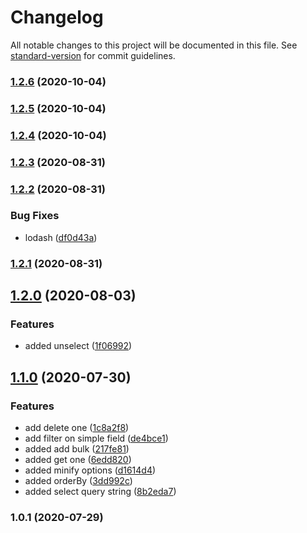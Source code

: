 # Changelog

All notable changes to this project will be documented in this file. See [standard-version](https://github.com/conventional-changelog/standard-version) for commit guidelines.

### [1.2.6](https://github.com/jlguenego/crudity/compare/v1.2.5...v1.2.6) (2020-10-04)

### [1.2.5](https://github.com/jlguenego/crudity/compare/v1.2.4...v1.2.5) (2020-10-04)

### [1.2.4](https://github.com/jlguenego/crudity/compare/v1.2.3...v1.2.4) (2020-10-04)

### [1.2.3](https://github.com/jlguenego/crudity/compare/v1.2.2...v1.2.3) (2020-08-31)

### [1.2.2](https://github.com/jlguenego/crudity/compare/v1.2.1...v1.2.2) (2020-08-31)


### Bug Fixes

* lodash ([df0d43a](https://github.com/jlguenego/crudity/commit/df0d43aeb4800db1d1ff0b8ee729cf5bfafc12a3))

### [1.2.1](https://github.com/jlguenego/crudity/compare/v1.2.0...v1.2.1) (2020-08-31)

## [1.2.0](https://github.com/jlguenego/crudity/compare/v1.1.0...v1.2.0) (2020-08-03)


### Features

* added unselect ([1f06992](https://github.com/jlguenego/crudity/commit/1f06992931b7436b901c0fec5148b024728ac602))

## [1.1.0](https://github.com/jlguenego/crudity/compare/v1.0.1...v1.1.0) (2020-07-30)


### Features

* add delete one ([1c8a2f8](https://github.com/jlguenego/crudity/commit/1c8a2f8a9b1df2360d5ad2d08202fd551302af66))
* add filter on simple field ([de4bce1](https://github.com/jlguenego/crudity/commit/de4bce163e0c298b5f3501675c5a2699acaadb27))
* added add bulk ([217fe81](https://github.com/jlguenego/crudity/commit/217fe81c1e196f3edb19a2da40a79b33956565df))
* added get one ([6edd820](https://github.com/jlguenego/crudity/commit/6edd820db28f1ac21d4ee68a819e49d5d4f87e71))
* added minify options ([d1614d4](https://github.com/jlguenego/crudity/commit/d1614d4297d91a23f30820f5c5606c484d6366b3))
* added orderBy ([3dd992c](https://github.com/jlguenego/crudity/commit/3dd992c39b4d36993903cea1f56b8faf0a42a472))
* added select query string ([8b2eda7](https://github.com/jlguenego/crudity/commit/8b2eda7d7f6ffeb86b4c87bd57e684a7787b8568))

### 1.0.1 (2020-07-29)
